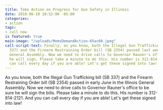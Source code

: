 ```yaml
---
title: Take Action on Progress for Gun Safety in Illinois
date: 2018-06-10 10:52:00 -05:00
categories:
- action
tags:
- call now
is featured: true
main-image: "/uploads/MomsDemandAction-65ac60.jpeg"
call-script-text: Finally, as you know, both the Illegal Gun Trafficking bill (SB
  337) and the Firearm Restraining Order bill (SB 2354) passed last week in the Illinois
  General Assembly. Now we need to drive calls to Governor Rauner's office to be sure
  he will sign. Please take a minute to do this. His number is 312-814-2121. And you
  can call every day if you are able! Let's get these signed into law!
---
```


As you know, both the Illegal Gun Trafficking bill (SB 337) and the Firearm Restraining Order bill (SB 2354) passed in early June in the Illinois General Assembly. Now we need to drive calls to Governor Rauner's office to be sure he will sign the bills. Please take a minute to do this. His number is 312-814-2121. And you can call every day if you are able! Let's get these signed into law!